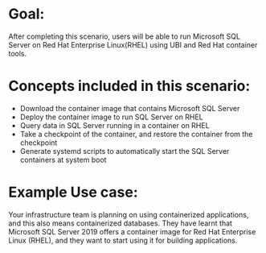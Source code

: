 # Goal:
After completing this scenario, users will be able to run Microsoft SQL Server 
on Red Hat Enterprise Linux(RHEL) using UBI and Red Hat container tools.

# Concepts included in this scenario:
* Download the container image that contains Microsoft SQL Server 
* Deploy the container image to run SQL Server on RHEL
* Query data in SQL Server running in a container on RHEL
* Take a checkpoint of the container, and restore the container from the checkpoint
* Generate systemd scripts to automatically start the SQL Server containers at system boot

# Example Use case:
Your infrastructure team is planning on using containerized applications, and this also means
containerized databases. They have learnt that Microsoft SQL Server 2019 offers a container image
for Red Hat Enterprise Linux (RHEL), and they want to start using it for building applications.

